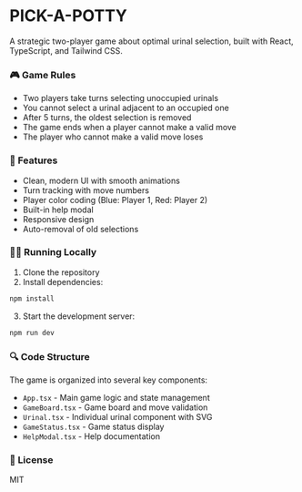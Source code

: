 # PICK-A-POTTY
A strategic two-player game about optimal urinal selection, built with React, TypeScript, and Tailwind CSS.

### 🎮 Game Rules
- Two players take turns selecting unoccupied urinals
- You cannot select a urinal adjacent to an occupied one
- After 5 turns, the oldest selection is removed
- The game ends when a player cannot make a valid move
- The player who cannot make a valid move loses

### 🚀 Features
- Clean, modern UI with smooth animations
- Turn tracking with move numbers
- Player color coding (Blue: Player 1, Red: Player 2)
- Built-in help modal
- Responsive design
- Auto-removal of old selections

### 🏃‍♂️ Running Locally
1. Clone the repository
2. Install dependencies:
```bash
npm install
```
3. Start the development server:
```bash
npm run dev
```

### 🔍 Code Structure
The game is organized into several key components:

- `App.tsx` - Main game logic and state management
- `GameBoard.tsx` - Game board and move validation
- `Urinal.tsx` - Individual urinal component with SVG
- `GameStatus.tsx` - Game status display
- `HelpModal.tsx` - Help documentation

### 📝 License
MIT